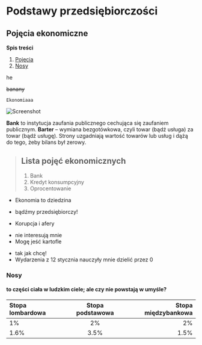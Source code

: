 Podstawy przedsiębiorczości
===========================
Pojęcia ekonomiczne
-------------------

**Spis treści**
 1. [Pojęcia](README.md#pojęcia-ekonomiczne)
 2. [Nosy](README.md#nosy)


>>>
 he
>>>

~~banany~~

`
Ekonomiaaa
`

![Screenshot](http://thecatapi.com/api/images/get?format=src&type=gif)

 **Bank**  to instytucja zaufania publicznego cechująca się zaufaniem publicznym.
 **Barter** – wymiana bezgotówkowa, czyli towar (bądź usługa) za towar (bądź usługę). Strony uzgadniają wartość towarów lub usług i dążą do tego, żeby bilans był zerowy.
> ## Lista pojęć ekonomicznych
> 
> 1.   Bank
> 2.   Kredyt konsumpcyjny
> 3.   Oprocentowanie
> 


+ Ekonomia to dziedzina
 - bądźmy przedsiębiorczy!
+ Korupcja i afery
 - nie interesują mnie
  - Mogę jeść kartofle
   + tak jak chcę!
+ Wydarzenia z 12 stycznia nauczyły mnie dzielić przez 0

### Nosy
#### to części ciała w ludzkim ciele; ale czy nie powstają w umyśle?


Stopa lombardowa | Stopa podstawowa | Stopa międzybankowa
:----------- |:-------------:| -----------:
1%         | 2%        | 2%
1.6%         | 3.5%        | 1.5%
